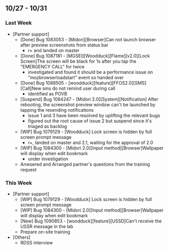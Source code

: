 ## 10/27 - 10/31 ##

### Last Week ###

* [Partner support]
    - [Done] Bug 1083053 - [Midori][Browser]Can not launch browser after preview screenshots from status bar
        - r+ and landed on master
    - [Done] Bug 1087181 - [MGSEI][Woodduck][Flame][v2.0][Lock Screen]The screen will be black for 1s after you tap the "EMERGENCY CALL" for twice
        - investigated and found it should be a performance issue on "mozbrowserloadstart" event so handed over
    - [Done] Bug 1088505 - [woodduck][feature][FFOS2.0][SMS][Call]New sms do not remind user during call
        - identified as POVB
    - [Suspend] Bug 1084247 - [Midori 2.0][System][Notification] After rebooting, the screenshot preview window can't be launched by tapping the resending notifications
        - issue 1 and 3 have been resolved by uplifting the relevant bugs
        - figured out the root cause of issue 2 but suspend since it's triaged as backlog
    - [WIP] Bug 1079129 - [Woodduck] Lock screen is hidden by full screen prompt message
        - r+, landed on master and 2.1, waiting for the approval of 2.0
    - [WIP] Bug 1084300 - [Midori 2.0][Input method][Browser]Wallpaper will display when edit bookmark
        - under investigation
    - Anwsered and Arranged partner's questions from the training request

### This Week ###

* [Partner support]
    - [WIP] Bug 1079129 - [Woodduck] Lock screen is hidden by full screen prompt message
    - [WIP] Bug 1084300 - [Midori 2.0][Input method][Browser]Wallpaper will display when edit bookmark
    - [New] Bug 1090853 - [woodduck][feature][USSD]Can't receive the USSR message in the lab
    - Prepare on-site training
* [Others]
    - RDSS interview
